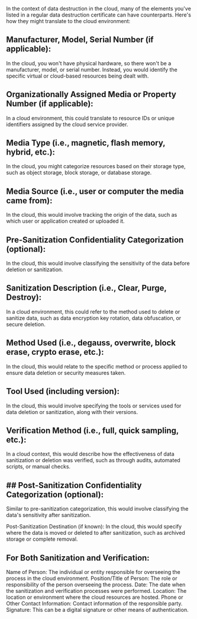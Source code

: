 In the context of data destruction in the cloud, many of the elements you've listed in a regular data destruction certificate can have counterparts. Here's how they might translate to the cloud environment:

## Manufacturer, Model, Serial Number (if applicable):
In the cloud, you won't have physical hardware, so there won't be a manufacturer, model, or serial number. Instead, you would identify the specific virtual or cloud-based resources being dealt with.

## Organizationally Assigned Media or Property Number (if applicable):
In a cloud environment, this could translate to resource IDs or unique identifiers assigned by the cloud service provider.

## Media Type (i.e., magnetic, flash memory, hybrid, etc.):
In the cloud, you might categorize resources based on their storage type, such as object storage, block storage, or database storage.

## Media Source (i.e., user or computer the media came from):
In the cloud, this would involve tracking the origin of the data, such as which user or application created or uploaded it.

## Pre-Sanitization Confidentiality Categorization (optional):
In the cloud, this would involve classifying the sensitivity of the data before deletion or sanitization.

## Sanitization Description (i.e., Clear, Purge, Destroy):
In a cloud environment, this could refer to the method used to delete or sanitize data, such as data encryption key rotation, data obfuscation, or secure deletion.

## Method Used (i.e., degauss, overwrite, block erase, crypto erase, etc.):
In the cloud, this would relate to the specific method or process applied to ensure data deletion or security measures taken.

## Tool Used (including version):
In the cloud, this would involve specifying the tools or services used for data deletion or sanitization, along with their versions.

## Verification Method (i.e., full, quick sampling, etc.):
In a cloud context, this would describe how the effectiveness of data sanitization or deletion was verified, such as through audits, automated scripts, or manual checks.

## ## Post-Sanitization Confidentiality Categorization (optional):
Similar to pre-sanitization categorization, this would involve classifying the data's sensitivity after sanitization.

Post-Sanitization Destination (if known):
In the cloud, this would specify where the data is moved or deleted to after sanitization, such as archived storage or complete removal.

## For Both Sanitization and Verification:

Name of Person: The individual or entity responsible for overseeing the process in the cloud environment.
Position/Title of Person: The role or responsibility of the person overseeing the process.
Date: The date when the sanitization and verification processes were performed.
Location: The location or environment where the cloud resources are hosted.
Phone or Other Contact Information: Contact information of the responsible party.
Signature: This can be a digital signature or other means of authentication.

